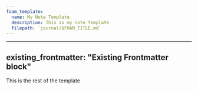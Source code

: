 ```yaml
---
foam_template:
  name: My Note Template
  description: This is my note template
  filepath: `journal/$FOAM_TITLE.md`
---
```


---
existing_frontmatter: "Existing Frontmatter block"
---
This is the rest of the template